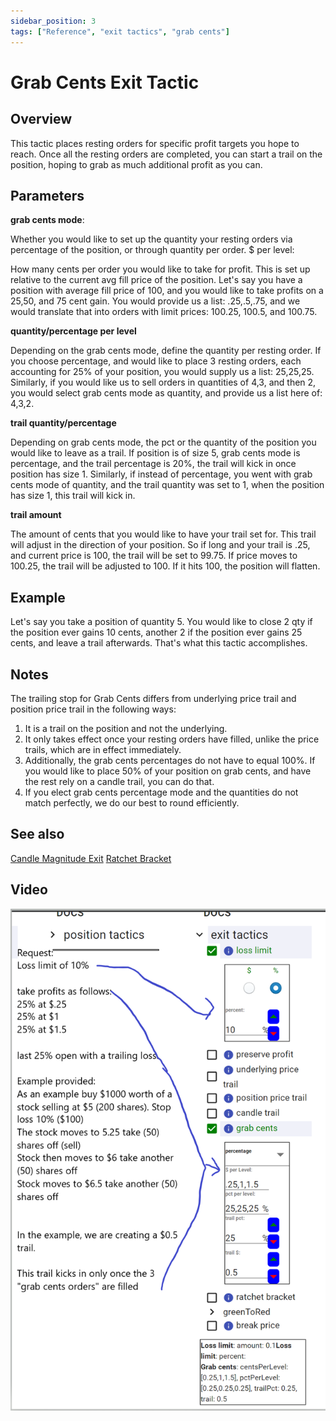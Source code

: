 ```yaml
---
sidebar_position: 3
tags: ["Reference", "exit tactics", "grab cents"]
---
```

# Grab Cents Exit Tactic

## Overview

This tactic places resting orders for specific profit targets you hope to reach. Once all the resting orders are completed, you can start a trail on the position, hoping to grab as much additional profit as you can.


## Parameters
**grab cents mode**:

Whether you would like to set up the quantity your resting orders via percentage of the position, or through quantity per order.
$ per level:

How many cents per order you would like to take for profit. This is set up relative to the current avg fill price of the position. Let's say you have a position with average fill price of 100, and you would like to take profits on a 25,50, and 75 cent gain. You would provide us a list: .25,.5,.75, and we would translate that into orders with limit prices: 100.25, 100.5, and 100.75.

**quantity/percentage per level**

Depending on the grab cents mode, define the quantity per resting order. If you choose percentage, and would like to place 3 resting orders, each accounting for 25% of your position, you would supply us a list: 25,25,25. Similarly, if you would like us to sell orders in quantities of 4,3, and then 2, you would select grab cents mode as quantity, and provide us a list here of: 4,3,2.

**trail quantity/percentage**

Depending on grab cents mode, the pct or the quantity of the position you would like to leave as a trail. If position is of size 5, grab cents mode is percentage, and the trail percentage is 20%, the trail will kick in once position has size 1. Similarly, if instead of percentage, you went with grab cents mode of quantity, and the trail quantity was set to 1, when the position has size 1, this trail will kick in.

**trail amount**

The amount of cents that you would like to have your trail set for. This trail will adjust in the direction of your position. So if long and your trail is .25, and current price is 100, the trail will be set to 99.75. If price moves to 100.25, the trail will be adjusted to 100. If it hits 100, the position will flatten.

## Example
Let's say you take a position of quantity 5. You would like to close 2 qty if the position ever gains 10 cents, another 2 if the position ever gains 25 cents, and leave a trail afterwards. That's what this tactic accomplishes.


## Notes
The trailing stop for Grab Cents differs from underlying price trail and position price trail in the following ways: 
1) It is a trail on the position and not the underlying.
2) It only takes effect once your resting orders have filled, unlike the price trails, which are in effect immediately.
3) Additionally, the grab cents percentages do not have to equal 100%. If you would like to place 50% of your position on grab cents, and have the rest rely on a candle trail, you can do that.
4) If you elect grab cents percentage mode and the quantities do not match perfectly, we do our best to round efficiently.

## See also
[Candle Magnitude Exit](candle_magnitude.md)
[Ratchet Bracket](ratchet_bracket.md)

## Video

![grabcents.png](grabcents.png)



